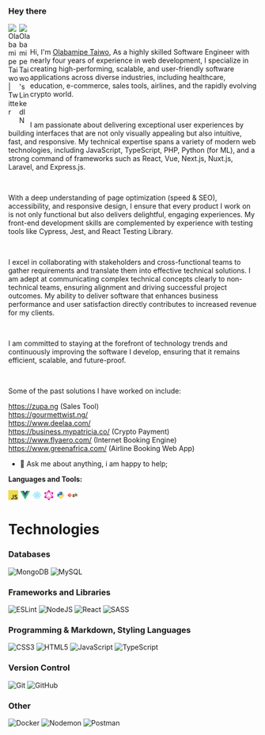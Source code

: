 ### Hey there 
<a href="https://twitter.com/ola6lcvk">
  <img align="left" alt="Olabamipe Taiwo | Twitter" width="22px" src="https://raw.githubusercontent.com/peterthehan/peterthehan/master/assets/twitter.svg" />
</a>
<a href="https://www.linkedin.com/in/olabamipe-taiwo-8753b9130/">
  <img align="left" alt="Olabamipe Taiwo 's LinkedIN" width="22px" src="https://raw.githubusercontent.com/peterthehan/peterthehan/master/assets/linkedin.svg" />
</a>

<br />
<br />

Hi, I'm [Olabamipe Taiwo](https://www.linkedin.com/in/olabamipe-taiwo-8753b9130/), As a highly skilled Software Engineer with nearly four years of experience in web development, I specialize in creating high-performing, scalable, and user-friendly software applications across diverse industries, including healthcare, education, e-commerce, sales tools, airlines, and the rapidly evolving crypto world.

<br />

I am passionate about delivering exceptional user experiences by building interfaces that are not only visually appealing but also intuitive, fast, and responsive. My technical expertise spans a variety of modern web technologies, including JavaScript, TypeScript, PHP, Python (for ML), and a strong command of frameworks such as React, Vue, Next.js, Nuxt.js, Laravel, and Express.js.

<br />


With a deep understanding of page optimization (speed & SEO), accessibility, and responsive design, I ensure that every product I work on is not only functional but also delivers delightful, engaging experiences. My front-end development skills are complemented by experience with testing tools like Cypress, Jest, and React Testing Library.

<br />

I excel in collaborating with stakeholders and cross-functional teams to gather requirements and translate them into effective technical solutions. I am adept at communicating complex technical concepts clearly to non-technical teams, ensuring alignment and driving successful project outcomes. My ability to deliver software that enhances business performance and user satisfaction directly contributes to increased revenue for my clients.

<br />

I am committed to staying at the forefront of technology trends and continuously improving the software I develop, ensuring that it remains efficient, scalable, and future-proof.

<br />
 

Some of the past solutions I have worked on include:

https://zupa.ng (Sales Tool) <br />
https://gourmettwist.ng/ <br />
https://www.deelaa.com/ <br />
https://business.mypatricia.co/ (Crypto Payment) <br />
https://www.flyaero.com/ (Internet Booking Engine) <br />
https://www.greenafrica.com/ (Airline Booking Web App) <br />


- 💬 Ask me about anything, i am happy to help;

**Languages and Tools:**  

<code><img height="20" src="https://raw.githubusercontent.com/github/explore/80688e429a7d4ef2fca1e82350fe8e3517d3494d/topics/javascript/javascript.png"></code>
<code><img height="20" src="https://raw.githubusercontent.com/github/explore/80688e429a7d4ef2fca1e82350fe8e3517d3494d/topics/vue/vue.png"></code>
<code><img height="20" src="https://raw.githubusercontent.com/github/explore/80688e429a7d4ef2fca1e82350fe8e3517d3494d/topics/react/react.png"></code>
<code><img height="20" src="https://raw.githubusercontent.com/github/explore/5c058a388828bb5fde0bcafd4bc867b5bb3f26f3/topics/graphql/graphql.png"></code>
<code><img height="20" src="https://raw.githubusercontent.com/github/explore/80688e429a7d4ef2fca1e82350fe8e3517d3494d/topics/python/python.png"></code>
<code><img height="20" src="https://raw.githubusercontent.com/github/explore/80688e429a7d4ef2fca1e82350fe8e3517d3494d/topics/git/git.png"></code>



# Technologies

### Databases
![MongoDB](https://img.shields.io/badge/MongoDB-%234ea94b.svg?style=for-the-badge&logo=mongodb&logoColor=white)
![MySQL](https://img.shields.io/badge/mysql-%2300f.svg?style=for-the-badge&logo=mysql&logoColor=white)


### Frameworks and Libraries
![ESLint](https://img.shields.io/badge/ESLint-4B3263?style=for-the-badge&logo=eslint&logoColor=white)
![NodeJS](https://img.shields.io/badge/node.js-6DA55F?style=for-the-badge&logo=node.js&logoColor=white)
![React](https://img.shields.io/badge/react-%2320232a.svg?style=for-the-badge&logo=react&logoColor=%2361DAFB)
![SASS](https://img.shields.io/badge/SASS-hotpink.svg?style=for-the-badge&logo=SASS&logoColor=white)

	
### Programming & Markdown, Styling Languages
![CSS3](https://img.shields.io/badge/css3-%231572B6.svg?style=for-the-badge&logo=css3&logoColor=white)
![HTML5](https://img.shields.io/badge/html5-%23E34F26.svg?style=for-the-badge&logo=html5&logoColor=white)
![JavaScript](https://img.shields.io/badge/javascript-%23323330.svg?style=for-the-badge&logo=javascript&logoColor=%23F7DF1E)
![TypeScript](https://img.shields.io/badge/typescript-%23007ACC.svg?style=for-the-badge&logo=typescript&logoColor=white)

### Version Control
![Git](https://img.shields.io/badge/Git-F05032?style=for-the-badge&logo=git&logoColor=white)
![GitHub](https://img.shields.io/badge/GitHub-181717?style=for-the-badge&logo=github&logoColor=white)

### Other
![Docker](https://img.shields.io/badge/docker-%230db7ed.svg?style=for-the-badge&logo=docker&logoColor=white)
![Nodemon](https://img.shields.io/badge/Nodemon-76D04B?style=for-the-badge&logo=nodemon&logoColor=white)
![Postman](https://img.shields.io/badge/Postman-FF6C37?style=for-the-badge&logo=postman&logoColor=white)





